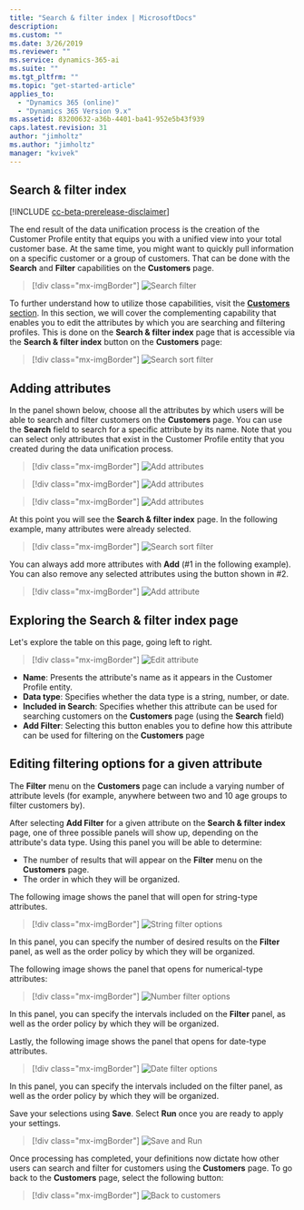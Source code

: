 ```yaml
---
title: "Search & filter index | MicrosoftDocs"
description: 
ms.custom: ""
ms.date: 3/26/2019
ms.reviewer: ""
ms.service: dynamics-365-ai
ms.suite: ""
ms.tgt_pltfrm: ""
ms.topic: "get-started-article"
applies_to: 
  - "Dynamics 365 (online)"
  - "Dynamics 365 Version 9.x"
ms.assetid: 83200632-a36b-4401-ba41-952e5b43f939
caps.latest.revision: 31
author: "jimholtz"
ms.author: "jimholtz"
manager: "kvivek"
---
```


## Search & filter index

[!INCLUDE [cc-beta-prerelease-disclaimer](../includes/cc-beta-prerelease-disclaimer.md)]

The end result of the data unification process is the creation of the Customer Profile entity that equips you with a unified view into your total customer base. At the same time, you might want to quickly pull information on a specific customer or a group of customers. That can be done with the **Search** and **Filter** capabilities on the **Customers** page.

> [!div class="mx-imgBorder"] 
> ![](media/search-filter.png "Search filter")

To further understand how to utilize those capabilities, visit the [**Customers** section](pm-customers.md). In this section, we will cover the complementing capability that enables you to edit the attributes by which you are searching and filtering profiles. This is done on the **Search & filter index** page that is accessible via the **Search & filter index** button on the **Customers** page:

> [!div class="mx-imgBorder"] 
> ![](media/search-sort-filter.png "Search sort filter")

## Adding attributes

In the panel shown below, choose all the attributes by which users will be able to search and filter customers on the **Customers** page. You can use the **Search** field to search for a specific attribute by its name. Note that you can select only attributes that exist in the Customer Profile entity that you created during the data unification process.

> [!div class="mx-imgBorder"] 
> ![](media/add-attributes2.png "Add attributes")

> [!div class="mx-imgBorder"] 
> ![](media/add-attributes3.png "Add attributes")

> [!div class="mx-imgBorder"] 
> ![](media/add-attributes4.png "Add attributes")


At this point you will see the **Search & filter index** page. In the following example, many attributes were already selected.

> [!div class="mx-imgBorder"] 
> ![](media/search-sort-filter2.png "Search sort filter")

You can always add more attributes with **Add** (#1 in the following example). You can also remove any selected attributes using the button shown in #2.

> [!div class="mx-imgBorder"] 
> ![](media/search-sort-filter-add.png "Add attribute")

## Exploring the Search & filter index page

Let's explore the table on this page, going left to right.

> [!div class="mx-imgBorder"] 
> ![](media/search-sort-filter-edit.png "Edit attribute")

- **Name**: Presents the attribute's name as it appears in the Customer Profile entity.
- **Data type**: Specifies whether the data type is a string, number, or date.
- **Included in Search**: Specifies whether this attribute can be used for searching customers on the **Customers** page (using the **Search** field)
- **Add Filter**: Selecting this button enables you to define how this attribute can be used for filtering on the **Customers** page

## Editing filtering options for a given attribute

The **Filter** menu on the **Customers** page can include a varying number of attribute levels (for example, anywhere between two and 10 age groups to filter customers by). 

After selecting **Add Filter** for a given attribute on the **Search & filter index** page, one of three possible panels will show up, depending on the attribute's data type. Using this panel you will be able to determine:

- The number of results that will appear on the **Filter** menu on the **Customers** page. 
- The order in which they will be organized.

The following image shows the panel that will open for string-type attributes.

> [!div class="mx-imgBorder"] 
> ![](media/string-filter-options.png "String filter options")

In this panel, you can specify the number of desired results on the **Filter** panel, as well as the order policy by which they will be organized. 

The following image shows the panel that opens for numerical-type attributes:

> [!div class="mx-imgBorder"] 
> ![](media/number-filter-options.png "Number filter options")

In this panel, you can specify the intervals included on the **Filter** panel, as well as the order policy by which they will be organized.

Lastly, the following image shows the panel that opens for date-type attributes.

> [!div class="mx-imgBorder"] 
> ![](media/date-filter-options.png "Date filter options")

In this panel, you can specify the intervals included on the filter panel, as well as the order policy by which they will be organized.

Save your selections using **Save**. Select **Run** once you are ready to apply your settings. 

> [!div class="mx-imgBorder"] 
> ![](media/search-sort-filter-save-run.png "Save and Run")

Once processing has completed, your definitions now dictate how other users can search and filter for customers using the **Customers** page. To go back to the **Customers** page, select the following button:

> [!div class="mx-imgBorder"] 
> ![](media/search-filter-index-back-customers.png "Back to customers")

